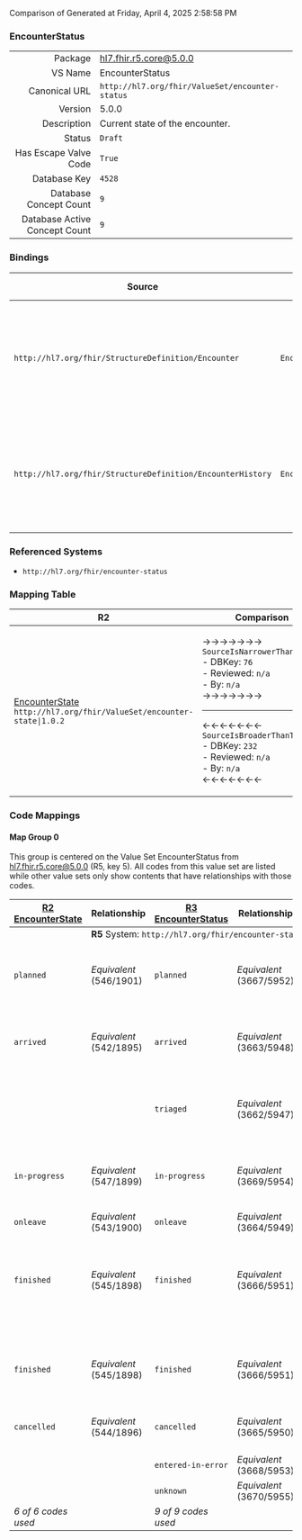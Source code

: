 Comparison of 
Generated at Friday, April 4, 2025 2:58:58 PM

### EncounterStatus

|      |     |
| ---: | --- |
| Package | hl7.fhir.r5.core@5.0.0 |
| VS Name | EncounterStatus |
| Canonical URL | `http://hl7.org/fhir/ValueSet/encounter-status` |
| Version | 5.0.0 |
| Description | Current state of the encounter. |
| Status | `Draft` |
| Has Escape Valve Code | `True` |
| Database Key | `4528` |
| Database Concept Count | `9` |
| Database Active Concept Count | `9` |
### Bindings

| Source | Element | Binding | Strength | Element Short |
| ------ | ------- | ------- | -------- | ------------- |
| `http://hl7.org/fhir/StructureDefinition/Encounter` | `Encounter.status` | `http://hl7.org/fhir/ValueSet/encounter-status\|5.0.0` | `Required` | planned \| in-progress \| on-hold \| discharged \| completed \| cancelled \| discontinued \| entered-in-error \| unknown |
| `http://hl7.org/fhir/StructureDefinition/EncounterHistory` | `EncounterHistory.status` | `http://hl7.org/fhir/ValueSet/encounter-status\|5.0.0` | `Required` | planned \| in-progress \| on-hold \| discharged \| completed \| cancelled \| discontinued \| entered-in-error \| unknown |

### Referenced Systems

* `http://hl7.org/fhir/encounter-status`
### Mapping Table

| R2 | Comparison | R3 | Comparison | R4 | Comparison | R4B | Comparison | R5
| --- | --- | --- | --- | --- | --- | --- | --- | ---
| [EncounterState](/docs/R2/ValueSets/EncounterState.md)<br/> `http://hl7.org/fhir/ValueSet/encounter-state\|1.0.2` | →→→→→→→<br/>`SourceIsNarrowerThanTarget`<br/>- DBKey: `76`<br/>- Reviewed: `n/a`<br/>- By: `n/a`<br/>→→→→→→→<hr/>←←←←←←←<br/>`SourceIsBroaderThanTarget`<br/>- DBKey: `232`<br/>- Reviewed: `n/a`<br/>- By: `n/a`<br/>←←←←←←←| [EncounterStatus](/docs/R3/ValueSets/EncounterStatus.md)<br/> `http://hl7.org/fhir/ValueSet/encounter-status\|3.0.2` | →→→→→→→<br/>`Equivalent`<br/>- DBKey: `412`<br/>- Reviewed: `n/a`<br/>- By: `n/a`<br/>→→→→→→→<hr/>←←←←←←←<br/>`Equivalent`<br/>- DBKey: `634`<br/>- Reviewed: `n/a`<br/>- By: `n/a`<br/>←←←←←←←| [EncounterStatus](/docs/R4/ValueSets/EncounterStatus.md)<br/> `http://hl7.org/fhir/ValueSet/encounter-status\|4.0.1` | →→→→→→→<br/>`Equivalent`<br/>- DBKey: `1491`<br/>- Reviewed: `n/a`<br/>- By: `n/a`<br/>→→→→→→→<hr/>←←←←←←←<br/>`Equivalent`<br/>- DBKey: `1492`<br/>- Reviewed: `n/a`<br/>- By: `n/a`<br/>←←←←←←←| [EncounterStatus](/docs/R4B/ValueSets/EncounterStatus.md)<br/> `http://hl7.org/fhir/ValueSet/encounter-status\|4.3.0` | →→→→→→→<br/>`SourceIsBroaderThanTarget`<br/>- DBKey: `873`<br/>- Reviewed: `n/a`<br/>- By: `n/a`<br/>→→→→→→→<hr/>←←←←←←←<br/>`SourceIsBroaderThanTarget`<br/>- DBKey: `1134`<br/>- Reviewed: `n/a`<br/>- By: `n/a`<br/>←←←←←←←| [EncounterStatus](/docs/R5/ValueSets/EncounterStatus.md)<br/> `http://hl7.org/fhir/ValueSet/encounter-status\|5.0.0` 

### Code Mappings


#### Map Group 0

This group is centered on the Value Set EncounterStatus from hl7.fhir.r5.core@5.0.0 (R5, key 5).
All codes from this value set are listed while other value sets only show contents that have relationships with those codes.

| [R2 EncounterState](/docs/R2/ValueSets/EncounterState.md)| Relationship | [R3 EncounterStatus](/docs/R3/ValueSets/EncounterStatus.md)| Relationship | [R4 EncounterStatus](/docs/R4/ValueSets/EncounterStatus.md)| Relationship | [R4B EncounterStatus](/docs/R4B/ValueSets/EncounterStatus.md)| Relationship | R5 EncounterStatus
| --- | --- | --- | --- | --- | --- | --- | --- | ---
| <td colspan="8">**R5** System: `http://hl7.org/fhir/encounter-status`
| `planned`| _Equivalent_ <br/>(546/1901)| `planned`| _Equivalent_ <br/>(3667/5952)| `planned`| _Equivalent_ <br/>(15852/15853)| `planned`| →→→→ _Equivalent_ →→→→ <br/>(8040)<hr/>←←←← __ ←←←← <br/>() | **`planned`**
| `arrived`| _Equivalent_ <br/>(542/1895)| `arrived`| _Equivalent_ <br/>(3663/5948)| `arrived`| _Equivalent_ <br/>(15854/15855)| `arrived`| →→→→ _Equivalent_ →→→→ <br/>(8033)<hr/>←←←← __ ←←←← <br/>() | **`planned`**
| | | `triaged`| _Equivalent_ <br/>(3662/5947)| `triaged`| _Equivalent_ <br/>(15856/15857)| `triaged`| →→→→ _Equivalent_ →→→→ <br/>(8041)<hr/>←←←← __ ←←←← <br/>() | **`in-progress`**
| `in-progress`| _Equivalent_ <br/>(547/1899)| `in-progress`| _Equivalent_ <br/>(3669/5954)| `in-progress`| _Equivalent_ <br/>(15858/15859)| `in-progress`| →→→→ _Equivalent_ →→→→ <br/>(8038)<hr/>←←←← __ ←←←← <br/>() | **`in-progress`**
| `onleave`| _Equivalent_ <br/>(543/1900)| `onleave`| _Equivalent_ <br/>(3664/5949)| `onleave`| _Equivalent_ <br/>(15860/15861)| `onleave`| _Equivalent_ <br/>(8039/10347)| **`on-hold`**
| `finished`| _Equivalent_ <br/>(545/1898)| `finished`| _Equivalent_ <br/>(3666/5951)| `finished`| _Equivalent_ <br/>(15862/15863)| `finished`| →→→→ _SourceIsBroaderThanTarget_ →→→→ <br/>(8037)<hr/>←←←← _Equivalent_ ←←←← <br/>(10338) | **`discharged`**
| `finished`| _Equivalent_ <br/>(545/1898)| `finished`| _Equivalent_ <br/>(3666/5951)| `finished`| _Equivalent_ <br/>(15862/15863)| `finished`| →→→→ _SourceIsBroaderThanTarget_ →→→→ <br/>(8036)<hr/>←←←← _Equivalent_ ←←←← <br/>(10342) | **`completed`**
| `cancelled`| _Equivalent_ <br/>(544/1896)| `cancelled`| _Equivalent_ <br/>(3665/5950)| `cancelled`| _Equivalent_ <br/>(15864/15865)| `cancelled`| _Equivalent_ <br/>(8034/10339)| **`cancelled`**
| | | | | | | | | **`discontinued`**
| | | `entered-in-error`| _Equivalent_ <br/>(3668/5953)| `entered-in-error`| _Equivalent_ <br/>(15866/15867)| `entered-in-error`| _Equivalent_ <br/>(8035/10344)| **`entered-in-error`**
| | | `unknown`| _Equivalent_ <br/>(3670/5955)| `unknown`| _Equivalent_ <br/>(15868/15869)| `unknown`| _Equivalent_ <br/>(8042/10348)| **`unknown`**
| *6 of 6 codes used* | | *9 of 9 codes used* | | *9 of 9 codes used* | | *9 of 9 codes used* | | *9 of 9 codes used* 

